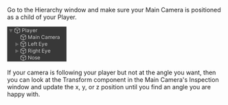 Go to the Hierarchy window and make sure your Main Camera is positioned as a child of your Player.

![La fenêtre Hierarchy montre la Main Camera en retrait sous le joueur en tant que GameObject enfant.](images/camera-child.png)

If your camera is following your player but not at the angle you want, then you can look at the Transform component in the Main Camera's Inspection window and update the x, y, or z position until you find an angle you are happy with. 
